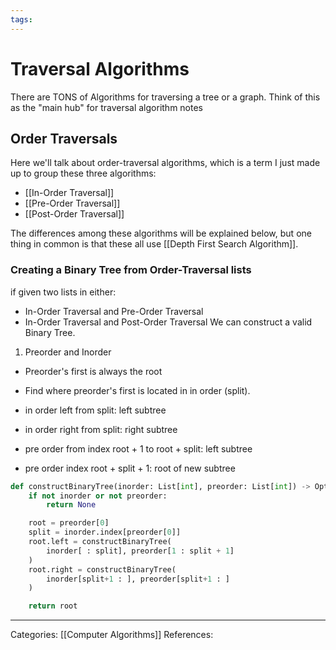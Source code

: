 ```yaml
---
tags:
---
```

# Traversal Algorithms
There are TONS of Algorithms for traversing a tree or a graph. Think of this as the "main hub" for traversal algorithm notes



## Order Traversals
Here we'll talk about order-traversal algorithms, which is a term I just made up to group these three algorithms:
- [[In-Order Traversal]]
- [[Pre-Order Traversal]]
- [[Post-Order Traversal]]

The differences among these algorithms will be explained below, but one thing in common is that these all use [[Depth First Search Algorithm]].

### Creating a Binary Tree from Order-Traversal lists
if given two lists in either:
- In-Order Traversal and Pre-Order Traversal
- In-Order Traversal and Post-Order Traversal
We can construct a valid Binary Tree.

1) Preorder and Inorder
- Preorder's first is always the root
- Find where preorder's first is located in in order (split).

- in order left from split: left subtree
- in order right from split: right subtree
- pre order from index root + 1 to root + split: left subtree
- pre order index root + split + 1: root of new subtree
```python
def constructBinaryTree(inorder: List[int], preorder: List[int]) -> Optional[TreeNode]:
	if not inorder or not preorder:
		return None

	root = preorder[0]
	split = inorder.index[preorder[0]]
	root.left = constructBinaryTree(
		inorder[ : split], preorder[1 : split + 1]
	)
	root.right = constructBinaryTree(
		inorder[split+1 : ], preorder[split+1 : ]
	)

	return root
```

---
Categories: [[Computer Algorithms]]
References:
